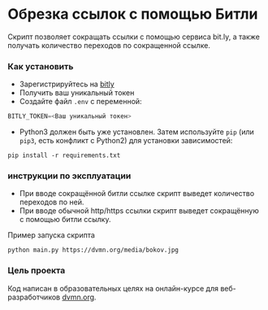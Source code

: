 # Обрезка ссылок с помощью Битли

Скрипт позволяет сокращать ссылки с помощью сервиса bit.ly, а также получать количество переходов по сокращенной ссылке.

### Как установить
- Зарегистрируйтесь на [bitly](https://bitly.com/)
- Получить ваш уникальный токен
- Создайте файл `.env` с переменной:
```python
BITLY_TOKEN=<Ваш уникальный токен>
```

- Python3 должен быть уже установлен. Затем используйте `pip` (или `pip3`, есть конфликт с Python2) для установки зависимостей:
```
pip install -r requirements.txt
```

### инструкции по эксплуатации
- При вводе сокращённой битли ссылке скрипт выведет количество переходов по ней.
- При вводе обычной http/https ссылки скрипт выведет сокращённую с помощью битли ссылку.

Пример запуска скрипта
```
python main.py https://dvmn.org/media/bokov.jpg
```

### Цель проекта

Код написан в образовательных целях на онлайн-курсе для веб-разработчиков [dvmn.org](https://dvmn.org/).